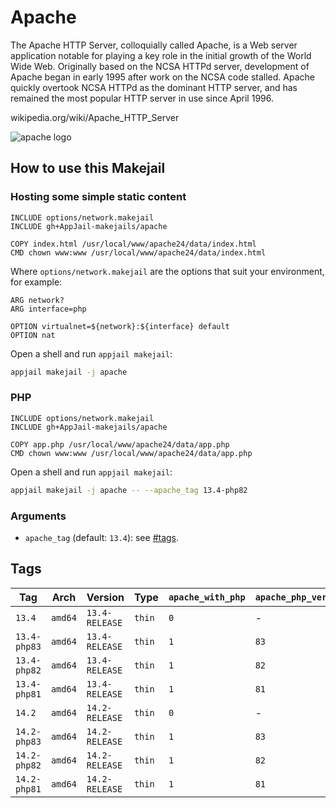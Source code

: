 # Apache

The Apache HTTP Server, colloquially called Apache, is a Web server application notable for playing a key role in the initial growth of the World Wide Web. Originally based on the NCSA HTTPd server, development of Apache began in early 1995 after work on the NCSA code stalled. Apache quickly overtook NCSA HTTPd as the dominant HTTP server, and has remained the most popular HTTP server in use since April 1996.

wikipedia.org/wiki/Apache\_HTTP\_Server

![apache logo](https://imgur.com/hOJRhwb.png)

## How to use this Makejail

### Hosting some simple static content

```
INCLUDE options/network.makejail
INCLUDE gh+AppJail-makejails/apache

COPY index.html /usr/local/www/apache24/data/index.html
CMD chown www:www /usr/local/www/apache24/data/index.html
```

Where `options/network.makejail` are the options that suit your environment, for example:

```
ARG network?
ARG interface=php

OPTION virtualnet=${network}:${interface} default
OPTION nat
```

Open a shell and run `appjail makejail`:

```sh
appjail makejail -j apache
```

### PHP

```
INCLUDE options/network.makejail
INCLUDE gh+AppJail-makejails/apache

COPY app.php /usr/local/www/apache24/data/app.php
CMD chown www:www /usr/local/www/apache24/data/app.php
```

Open a shell and run `appjail makejail`:

```sh
appjail makejail -j apache -- --apache_tag 13.4-php82
```

### Arguments

* `apache_tag` (default: `13.4`): see [#tags](#tags).

## Tags

| Tag          | Arch    | Version        | Type   | `apache_with_php` | `apache_php_version` |
| ------------ | ------- | -------------- | ------ | ----------------- | -------------------- |
| `13.4`       | `amd64` | `13.4-RELEASE` | `thin` |        `0`        |          -           |
| `13.4-php83` | `amd64` | `13.4-RELEASE` | `thin` |        `1`        |         `83`         |
| `13.4-php82` | `amd64` | `13.4-RELEASE` | `thin` |        `1`        |         `82`         |
| `13.4-php81` | `amd64` | `13.4-RELEASE` | `thin` |        `1`        |         `81`         |
| `14.2`       | `amd64` | `14.2-RELEASE` | `thin` |        `0`        |          -           |
| `14.2-php83` | `amd64` | `14.2-RELEASE` | `thin` |        `1`        |         `83`         |
| `14.2-php82` | `amd64` | `14.2-RELEASE` | `thin` |        `1`        |         `82`         |
| `14.2-php81` | `amd64` | `14.2-RELEASE` | `thin` |        `1`        |         `81`         |
